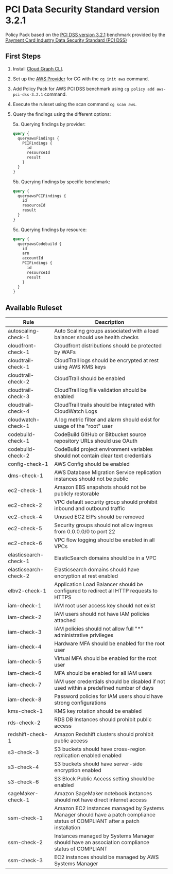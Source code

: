 # PCI Data Security Standard version 3.2.1

Policy Pack based on the [PCI DSS version 3.2.1](https://www.pcisecuritystandards.org/documents/PCI_DSS-QRG-v3_2_1.pdf) benchmark provided by the [Payment Card Industry Data Security Standard (PCI DSS)](https://www.pcisecuritystandards.org/)

## First Steps

1. Install [Cloud Graph CLI](https://docs.cloudgraph.dev/quick-start).
2. Set up the [AWS Provider](https://www.npmjs.com/package/@cloudgraph/cg-provider-aws) for CG with the `cg init aws` command.
3. Add Policy Pack for AWS PCI DSS benchmark using `cg policy add aws-pci-dss-3.2.1` command.
4. Execute the ruleset using the scan command `cg scan aws`.
5. Query the findings using the different options:

   5a. Querying findings by provider:

   ```graphql
   query {
     queryawsFindings {
       PCIFindings {
         id
         resourceId
         result
       }
     }
   }
   ```

   5b. Querying findings by specific benchmark:

   ```graphql
   query {
     queryawsPCIFindings {
       id
       resourceId
       result
     }
   }
   ```

   5c. Querying findings by resource:

   ```graphql
   query {
     queryawsCodebuild {
       id
       arn
       accountId
       PCIFindings {
         id
         resourceId
         result
       }
     }
   }
   ```

## Available Ruleset

| Rule                  | Description                                                                                                                   |
| --------------------- | ----------------------------------------------------------------------------------------------------------------------------- |
| autoscaling-check-1   | Auto Scaling groups associated with a load balancer should use health checks                                                  |
| cloudfront-check-1    | Cloudfront distributions should be protected by WAFs                                                                          |
| cloudtrail-check-1    | CloudTrail logs should be encrypted at rest using AWS KMS keys                                                                |
| cloudtrail-check-2    | CloudTrail should be enabled                                                                                                  |
| cloudtrail-check-3    | CloudTrail log file validation should be enabled                                                                              |
| cloudtrail-check-4    | CloudTrail trails should be integrated with CloudWatch Logs                                                                   |
| cloudwatch-check-1    | A log metric filter and alarm should exist for usage of the "root" user                                                       |
| codebuild-check-1     | CodeBuild GitHub or Bitbucket source repository URLs should use OAuth                                                         |
| codebuild-check-2     | CodeBuild project environment variables should not contain clear text credentials                                             |
| config-check-1        | AWS Config should be enabled                                                                                                  |
| dms-check-1           | AWS Database Migration Service replication instances should not be public                                                     |
| ec2-check-1           | Amazon EBS snapshots should not be publicly restorable                                                                        |
| ec2-check-2           | VPC default security group should prohibit inbound and outbound traffic                                                       |
| ec2-check-4           | Unused EC2 EIPs should be removed                                                                                             |
| ec2-check-5           | Security groups should not allow ingress from 0.0.0.0/0 to port 22                                                            |
| ec2-check-6           | VPC flow logging should be enabled in all VPCs                                                                                |
| elasticsearch-check-1 | ElasticSearch domains should be in a VPC                                                                                      |
| elasticsearch-check-2 | Elasticsearch domains should have encryption at rest enabled                                                                  |
| elbv2-check-1         | Application Load Balancer should be configured to redirect all HTTP requests to HTTPS                                         |
| iam-check-1           | IAM root user access key should not exist                                                                                     |
| iam-check-2           | IAM users should not have IAM policies attached                                                                               |
| iam-check-3           | IAM policies should not allow full "\*" administrative privileges                                                             |
| iam-check-4           | Hardware MFA should be enabled for the root user                                                                              |
| iam-check-5           | Virtual MFA should be enabled for the root user                                                                               |
| iam-check-6           | MFA should be enabled for all IAM users                                                                                       |
| iam-check-7           | IAM user credentials should be disabled if not used within a predefined number of days                                        |
| iam-check-8           | Password policies for IAM users should have strong configurations                                                             |
| kms-check-1           | KMS key rotation should be enabled                                                                                            |
| rds-check-2           | RDS DB Instances should prohibit public access                                                                                |
| redshift-check-1      | Amazon Redshift clusters should prohibit public access                                                                        |
| s3-check-3            | S3 buckets should have cross-region replication enabled enabled                                                               |
| s3-check-4            | S3 buckets should have server-side encryption enabled                                                                         |
| s3-check-6            | S3 Block Public Access setting should be enabled                                                                              |
| sageMaker-check-1     | Amazon SageMaker notebook instances should not have direct internet access                                                    |
| ssm-check-1           | Amazon EC2 instances managed by Systems Manager should have a patch compliance status of COMPLIANT after a patch installation |
| ssm-check-2           | Instances managed by Systems Manager should have an association compliance status of COMPLIANT                                |
| ssm-check-3           | EC2 instances should be managed by AWS Systems Manager                                                                        |
